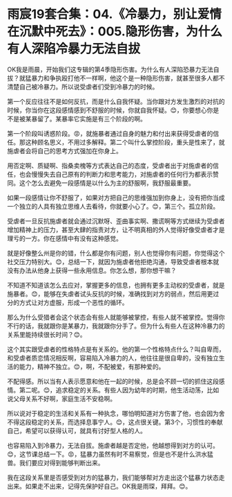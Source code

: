 # 雨宸19套合集：04.《冷暴力，别让爱情在沉默中死去》：005.隐形伤害，为什么有人深陷冷暴力无法自拔

OK我是雨晨，开始我们这专辑的第4季隐形伤害。为什么有人深陷恐暴力无法自拔？就猛暴力和争执殴打他不一样啊，他这个是一种隐形伤害，就甚至很多人都不清楚自己被冷暴力。所以说受虐者们受到冷暴力的时候。

第一个反应往往不是如何反抗，而是什么自我怀疑。当你跟对方发生激烈的对抗的时候，你当你在这段感情感到不舒服的时候，你就自我怀疑。😊，你要想心你是不是被某暴留了。某暴率它实施是有三个阶段的啊。

第一个阶段叫诱惑阶段。😡，就施暴者通过自身的魅力和付出来获得受虐者的信任。那这种顾名思义，不用过多解释。第二个叫什么掌控阶段，重头是性来了，就施虐者会将自己的思考方式强加在你身上。

用否定啊、质疑啊、指桑卖槐等方式表达自己的态度，受虐者出于对施虐者的信任，也会慢慢失去自己原有的判断力和思考能力，对施虐者的任何行为都表示赞同。这个怎么去避免一段感情是以什么为主的舒服啊，我舒服最重要。

如果一段感情让你不舒服了，如果对方把自己的思维强加到你身上，没有把你当成一个独立的人具有独立思维人去看待，你就要小心了。😊，第三个。孤立阶段。

受虐者一旦反抗施虐者就会通过沉默呀、歪曲事实啊、撒谎啊等方式继续为受虐者增加精神上的压力，甚至大肆的指责对方，让不明真相的外人觉得好像受虐者才是理亏的一方。你在感情中有没有这种感觉。

就是好像整么州是你的错，什么都是你有问题，别人也觉得你有问题，你觉得这个社交压力特别大。😊，总结一下，就因为施虐者他拒绝沟通，导致受虐者根本就没有办法从他身上获得一些永用信息。你怎么想，那你想干嘛？

不知道不知道该怎么去应对，掌握更多的信息，也拥有更多主动权的受虐者，就是施暴者。😊，能够在失虐者试头反抗的时候，准确找到对方的弱点，然后用更过分的方式让对方虚服，形成一个恶性的循环。

那么为什么受猎者会这个状态会有些人就能够被掌控，有些人就不被掌控。觉得你不行的话，我就跟你是某暴力，我就跟你分手了。但为什么有些人在这种冷暴力的关系里能持续很长时间？😊。

这个其实跟受虐者的性格特点是有关系的。他的第一个性格特点什么？叫自卑而，和受虐者质恋情况相反啊，容易陷入冷暴力的人，他往往是很自卑的，没有独立生活的能力，精神不独立。😊，啊，不配被爱，有那种爱的。

不配得感。所以当有人表示愿意和他在一起的时候，总是会不顾一切的抓住这段感情。第二呢。😊，追求稳定的关系。有些人因为幼年的时期，他生活动荡，比如说父母关系不好啊，家庭生活不安稳啊。

所以说对于稳定的生活和关系有一种执念，哪怕明知道对方伤害了他，也会因为舍不得这段稳定的关系，而选择息事宁人。😊，这点很关键。第3个，习惯性的奉献自己，希望可以获得认可，就具有讨好型人格的人。

也容易陷入到冷暴力，无法自拔。施虐者越是否定他，他越想得到对方的认可。😊，这节课总结一下。😡，猛暴力虽然有时不易察觉，但是也不是什么洪水猛兽。我们要应对得到能够判断出来。

我在这段关系里是否感受到对方的猛暴力，我们能够帮对方走出这个猛暴力状态走出来。如果走不出来，记得先保护好自己。OK我是雨琛，拜拜。😊。

